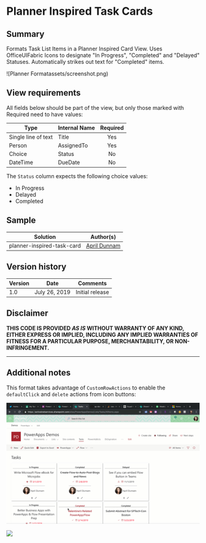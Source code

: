 # Planner Inspired Task Cards

## Summary
Formats Task List Items in a Planner Inspired Card View. Uses OfficeUIFabric Icons to designate "In Progress", "Completed" and "Delayed" Statuses. Automatically strikes out text for "Completed" items.  

![Planner Formatassets/screenshot.png)

## View requirements

All fields below should be part of the view, but only those marked with Required need to have values:

|Type|Internal Name|Required|
|---|---|:---:|
|Single line of text|Title|Yes|
|Person|AssignedTo|Yes|
|Choice|Status|No|
|DateTime|DueDate|No|

The `Status` column expects the following choice values:
- In Progress
- Delayed
- Completed

## Sample

Solution|Author(s)
--------|---------
planner-inspired-task-card | [April Dunnam](https://twitter.com/aprildunnam)

## Version history

Version|Date|Comments
-------|----|--------
1.0|July 26, 2019|Initial release

## Disclaimer
**THIS CODE IS PROVIDED *AS IS* WITHOUT WARRANTY OF ANY KIND, EITHER EXPRESS OR IMPLIED, INCLUDING ANY IMPLIED WARRANTIES OF FITNESS FOR A PARTICULAR PURPOSE, MERCHANTABILITY, OR NON-INFRINGEMENT.**

---

## Additional notes

This format takes advantage of `CustomRowActions` to enable the `defaultClick` and `delete` actions from icon buttons:

![Custom Actions in Action](screenshot.gif)

<img src="https://telemetry.sharepointpnp.com/sp-dev-list-formatting/view-samples/planner-inspired-task-card" />
